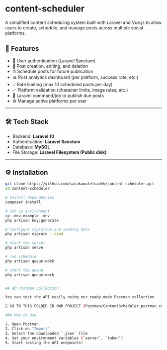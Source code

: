 # content-scheduler

A simplified content scheduling system built with Laravel and Vue.js to allow users to create, schedule, and manage posts across multiple social platforms.

## 🚀 Features

- 🔐 User authentication (Laravel Sanctum)
- 📝 Post creation, editing, and deletion
- ⏰ Schedule posts for future publication
- 📊 Post analytics dashboard (per platform, success rate, etc.)
- 💡 Rate limiting (max 10 scheduled posts per day)
- ✅ Platform validation (character limits, image rules, etc.)
- 🔄 Laravel command/job to publish due posts
- ⚙️ Manage active platforms per user

---

## 🛠️ Tech Stack

- Backend: **Laravel 10**
- Authentication: **Laravel Sanctum**
- Database: **MySQL**
- File Storage: **Laravel Filesystem (Public disk)**

---

## ⚙️ Installation

```bash
git clone https://github.com/sarakamalelsadek/content-scheduler.git
cd content-scheduler

# Install dependencies
composer install

# Set up environment
cp .env.example .env
php artisan key:generate

# Configure migration and seeding data
php artisan migrate --seed

# Start the server
php artisan serve

# run schedule
php artisan queue:work

# start the queue
php artisan queue:work


## 📬 Postman Collection

You can test the API easily using our ready-made Postman collection.

📁 GO TO THIS FOLDER IN OWR PROJECT (Postman/ContentScheduler.postman_collection.json)

### How to Use

1. Open Postman
2. Click on "Import"
3. Select the downloaded `.json` file
4. Set your environment variables (`server`, `token`)
5. Start testing the API endpoints!
